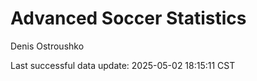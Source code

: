 # Advanced Soccer Statistics
Denis Ostroushko

<!-- gfm -->

Last successful data update: 2025-05-02 18:15:11 CST
